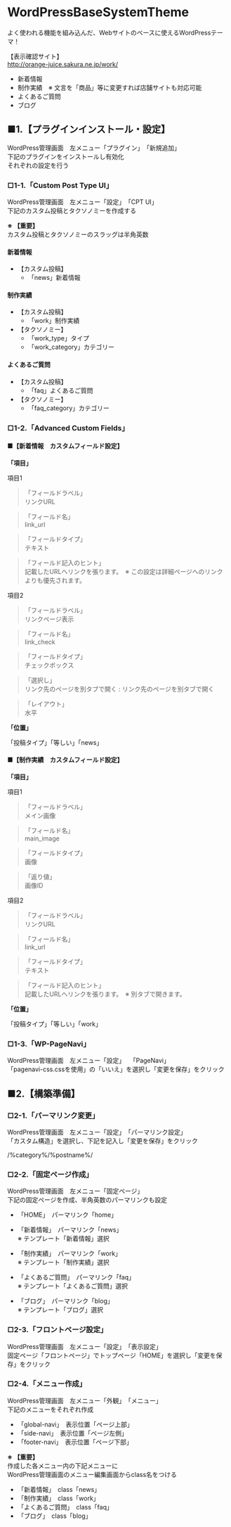 # WordPressBaseSystemTheme
よく使われる機能を組み込んだ、Webサイトのベースに使えるWordPressテーマ！

【表示確認サイト】  
http://orange-juice.sakura.ne.jp/work/

* 新着情報
* 制作実績　※ 文言を「商品」等に変更すれば店舗サイトも対応可能
* よくあるご質問
* ブログ

## ■1.【プラグインインストール・設定】
WordPress管理画面　左メニュー「プラグイン」　「新規追加」  
下記のプラグインをインストールし有効化  
それぞれの設定を行う

### □1-1.「Custom Post Type UI」
WordPress管理画面　左メニュー「設定」　「CPT UI」  
下記のカスタム投稿とタクソノミーを作成する

**※ 【重要】**  
カスタム投稿とタクソノミーのスラッグは半角英数

#### 新着情報
* 【カスタム投稿】
    * 「news」新着情報

#### 制作実績
* 【カスタム投稿】
    * 「work」制作実績
* 【タクソノミー】  
    * 「work_type」タイプ
    * 「work_category」カテゴリー

#### よくあるご質問
* 【カスタム投稿】
    * 「faq」よくあるご質問
* 【タクソノミー】  
    * 「faq_category」カテゴリー

### □1-2.「Advanced Custom Fields」

#### ■【新着情報　カスタムフィールド設定】

**「項目」**

項目1

> 「フィールドラベル」  
リンクURL

> 「フィールド名」  
link_url

> 「フィールドタイプ」  
テキスト

> 「フィールド記入のヒント」  
記載したURLへリンクを張ります。　※ この設定は詳細ページへのリンクよりも優先されます。

項目2

>「フィールドラベル」  
 リンクページ表示

>「フィールド名」  
link_check

>「フィールドタイプ」  
チェックボックス

>「選択し」  
リンク先のページを別タブで開く : リンク先のページを別タブで開く

>「レイアウト」  
水平  

**「位置」**

「投稿タイプ」「等しい」「news」  

#### ■【制作実績　カスタムフィールド設定】

**「項目」**

項目1

> 「フィールドラベル」  
メイン画像

> 「フィールド名」  
main_image

> 「フィールドタイプ」  
画像

> 「返り値」  
画像ID

項目2

> 「フィールドラベル」  
リンクURL

> 「フィールド名」  
link_url

> 「フィールドタイプ」  
テキスト

> 「フィールド記入のヒント」  
記載したURLへリンクを張ります。　※ 別タブで開きます。

**「位置」**

「投稿タイプ」「等しい」「work」

### □1-3.「WP-PageNavi」
WordPress管理画面　左メニュー「設定」　 「PageNavi」  
「pagenavi-css.cssを使用」の「いいえ」を選択し「変更を保存」をクリック




## ■2.【構築準備】

### □2-1.「パーマリンク変更」

WordPress管理画面　左メニュー「設定」　「パーマリンク設定」  
「カスタム構造」を選択し、下記を記入し「変更を保存」をクリック

/%category%/%postname%/

### □2-2.「固定ページ作成」

WordPress管理画面　左メニュー「固定ページ」  
下記の固定ページを作成、半角英数のパーマリンクも設定

* 「HOME」　パーマリンク「home」

* 「新着情報」　パーマリンク「news」  
※ テンプレート「新着情報」選択
　　
* 「制作実績」　パーマリンク「work」  
※ テンプレート「制作実績」選択

* 「よくあるご質問」　パーマリンク「faq」  
※ テンプレート「よくあるご質問」選択

* 「ブログ」　パーマリンク「blog」  
※ テンプレート「ブログ」選択

### □2-3.「フロントページ設定」

WordPress管理画面　左メニュー「設定」　「表示設定」  
固定ページ「フロントページ」でトップページ「HOME」を選択し「変更を保存」をクリック

### □2-4.「メニュー作成」

WordPress管理画面　左メニュー「外観」　「メニュー」  
下記のメニューをそれぞれ作成

* 「global-navi」　表示位置「ページ上部」
* 「side-navi」　表示位置「ページ左側」
* 「footer-navi」　表示位置「ページ下部」

**※ 【重要】**  
作成した各メニュー内の下記メニューに  
WordPress管理画面のメニュー編集画面からclass名をつける

* 「新着情報」　class「news」
* 「制作実績」　class「work」
* 「よくあるご質問」　class「faq」
* 「ブログ」　class「blog」
